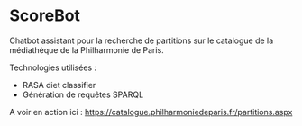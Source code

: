 # ScoreBot

Chatbot assistant pour la recherche de partitions sur le catalogue de la médiathèque de la Philharmonie de Paris.

Technologies utilisées : 
- RASA diet classifier
- Génération de requêtes SPARQL
  
A voir en action ici : https://catalogue.philharmoniedeparis.fr/partitions.aspx
